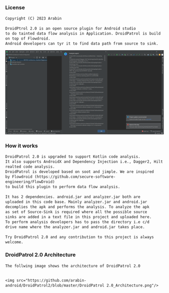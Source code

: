 ### License
```
Copyright (C) 2023 Arabin

DroidPtrol 2.0 is an open source plugin for Android studio 
to do tainted data flow analysis in Application. DroidPatrol is build on top of Flowdroid.
Android developers can tyr it to find data path from source to sink.

```

<img src="https://github.com/arabin-android/DroidPatrol2/blob/master/img.png"/>

### How it works
```
DroidPatrol 2.0 is upgraded to support Kotlin code analysis.
It also supports AndroidX and Dependency Injection i.e., Dagger2, Hilt realted code analysis.
DroidPatrol is developed based on soot and jimple. We are inspired
by Flowdroid (https://github.com/secure-software-engineering/FlowDroid)
to build this plugin to perform data flow analysis.

It has 2 dependencies. android.jar and analyzer.jar both are
uploaded in this code base. Mainly analyzer.jar and android.jar
decomplies the apk and performs the analysis. To analyze the apk
as set of Source-Sink is required where all the possible source
sinks are added in a text file in this project and uploaded here.
To perform analysis developers has to pass the directory i.e c/d
drive name where the analyzer.jar and android.jar takes place.

Try DroidPatrol 2.0 and any contribution to this project is always welcome.
```


### DroidPatrol 2.0 Architecture
    
    The follwing image shows the architecture of DroidPatrol 2.0
```

<img src="https://github.com/arabin-android/DroidPatrol2/blob/master/DroidPatrol 2.0_Architecture.png"/>